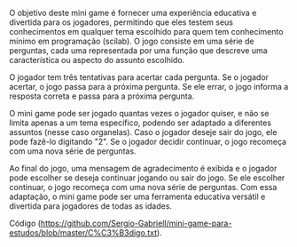 O objetivo deste mini game é fornecer uma experiência educativa e divertida para os jogadores, permitindo que eles testem seus conhecimentos em qualquer tema escolhido para quem tem conhecimento mínimo em programação (scilab). O jogo consiste em uma série de perguntas, cada uma representada por uma função que descreve uma característica ou aspecto do assunto escolhido.

O jogador tem três tentativas para acertar cada pergunta. Se o jogador acertar, o jogo passa para a próxima pergunta. Se ele errar, o jogo informa a resposta correta e passa para a próxima pergunta.

O mini game pode ser jogado quantas vezes o jogador quiser, e não se limita apenas a um tema específico, podendo ser adaptado a diferentes assuntos (nesse caso organelas). Caso o jogador deseje sair do jogo, ele pode fazê-lo digitando "2". Se o jogador decidir continuar, o jogo recomeça com uma nova série de perguntas.

Ao final do jogo, uma mensagem de agradecimento é exibida e o jogador pode escolher se deseja continuar jogando ou sair do jogo. Se ele escolher continuar, o jogo recomeça com uma nova série de perguntas. Com essa adaptação, o mini game pode ser uma ferramenta educativa versátil e divertida para jogadores de todas as idades.

Código (https://github.com/Sergio-Gabriell/mini-game-para-estudos/blob/master/C%C3%B3digo.txt).
